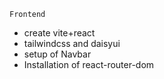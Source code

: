 `Frontend`

- create vite+react
- tailwindcss and daisyui
- setup of Navbar
- Installation of react-router-dom
